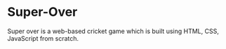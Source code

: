 # Super-Over
Super over is a web-based cricket game which is built using HTML, CSS,  JavaScript from scratch.
